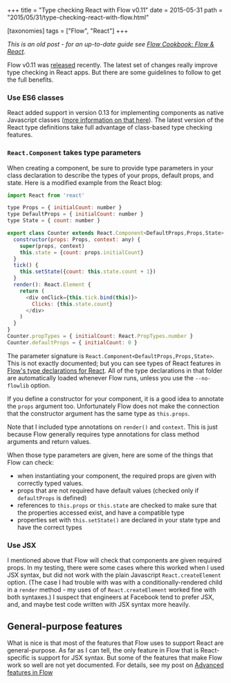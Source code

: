 +++
title = "Type checking React with Flow v0.11"
date = 2015-05-31
path = "2015/05/31/type-checking-react-with-flow.html"

[taxonomies]
tags = ["Flow", "React"]
+++

_This is an old post - for an up-to-date guide see [Flow Cookbook: Flow & React][cookbook]._

[cookbook]: /2017/01/03/flow-cookbook-react.html

Flow v0.11 was [released][changelog] recently.
The latest set of changes really improve type checking in React apps.
But there are some guidelines to follow to get the full benefits.

[changelog]: https://github.com/facebook/flow/blob/master/Changelog.md

<!-- more -->

### Use ES6 classes

React added support in version 0.13 for implementing components as native Javascript classes
([more information on that here][classes]).
The latest version of the React type definitions take full advantage of class-based type checking features.

[classes]: https://facebook.github.io/react/blog/2015/01/27/react-v0.13.0-beta-1.html

### `React.Component` takes type parameters

When creating a component, be sure to provide type parameters in your class
declaration to describe the types of your props, default props, and state.
Here is a modified example from the React blog:

```js
import React from 'react'

type Props = { initialCount: number }
type DefaultProps = { initialCount: number }
type State = { count: number }

export class Counter extends React.Component<DefaultProps,Props,State> {
  constructor(props: Props, context: any) {
    super(props, context)
    this.state = {count: props.initialCount}
  }
  tick() {
    this.setState({count: this.state.count + 1})
  }
  render(): React.Element {
    return (
      <div onClick={this.tick.bind(this)}>
        Clicks: {this.state.count}
      </div>
    )
  }
}
Counter.propTypes = { initialCount: React.PropTypes.number }
Counter.defaultProps = { initialCount: 0 }
```

The parameter signature is `React.Component<DefaultProps,Props,State>`.
This is not exactly documented;
but you can see types of React features in
[Flow's type declarations for React][react-types].
All of the type declarations in that folder are automatically loaded whenever Flow runs,
unless you use the `--no-flowlib` option.

If you define a constructor for your component,
it is a good idea to annotate the `props` argument too.
Unfortunately Flow does not make the connection that the constructor argument
has the same type as `this.props`.

Note that I included type annotations on `render()` and `context`.
This is just because Flow generally requires type annotations for class method
arguments and return values.

[react-types]: https://github.com/facebook/flow/blob/master/lib/react.js

When those type parameters are given,
here are some of the things that Flow can check:

- when instantiating your component, the required props are given with correctly typed values.
- props that are not required have default values (checked only if `defaultProps` is defined)
- references to `this.props` or `this.state` are checked to make sure that the properties accessed exist, and have a compatible type
- properties set with `this.setState()` are declared in your state type and have the correct types

### Use JSX

I mentioned above that Flow will check that components are given required props.
In my testing, there were some cases where this worked when I used JSX syntax,
but did not work with the plain Javascript `React.createElement` option.
(The case I had trouble with was with a conditionally-rendered child in
a `render` method -
my uses of of `React.createElement` worked fine with both syntaxes.)
I suspect that engineers at Facebook tend to prefer JSX,
and, and maybe test code written with JSX syntax more heavily.

## General-purpose features

What is nice is that most of the features that Flow uses to support React are general-purpose.
As far as I can tell, the only feature in Flow that is React-specific is support for JSX syntax.
But some of the features that make Flow work so well are not yet documented.
For details,
see my post on [Advanced features in Flow][]

[Advanced features in Flow]: /2015/05/31/advanced-features-in-flow.html
